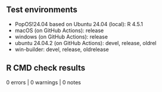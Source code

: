 ## Test environments

* PopOS!24.04 based on Ubuntu 24.04 (local): R 4.5.1
* macOS (on GitHub Actions): release
* windows (on GitHub Actions): release
* ubuntu 24.04.2 (on GitHub Actions): devel, release, oldrel
* win-builder: devel, release, oldrelease

## R CMD check results

0 errors | 0 warnings | 0 notes
